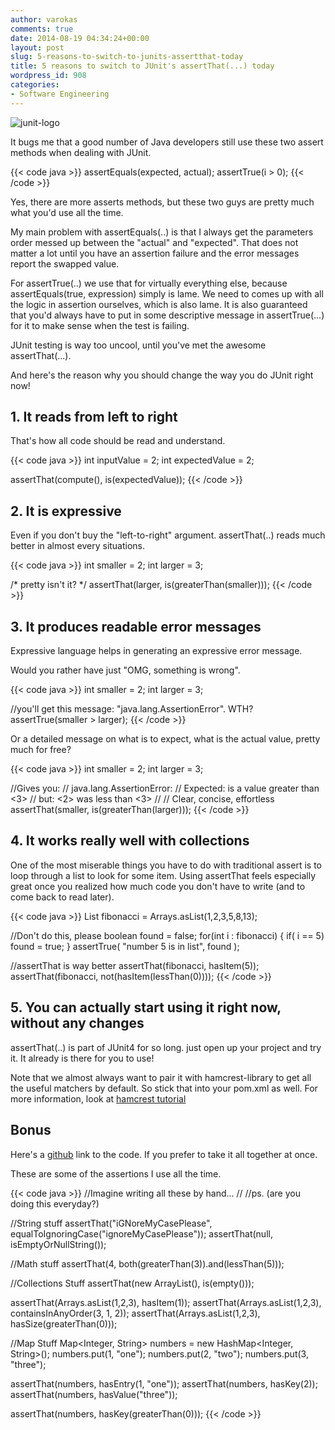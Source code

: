 ```yaml
---
author: varokas
comments: true
date: 2014-08-19 04:34:24+00:00
layout: post
slug: 5-reasons-to-switch-to-junits-assertthat-today
title: 5 reasons to switch to JUnit's assertThat(...) today
wordpress_id: 908
categories:
- Software Engineering
---
```


![junit-logo](/images/2014/08/junit-logo.png)

It bugs me that a good number of Java developers still use these two assert methods when dealing with JUnit.

{{< code java >}}
assertEquals(expected, actual);
assertTrue(i > 0);
{{< /code >}}

Yes, there are more asserts methods, but these two guys are pretty much what you'd use all the time.

My main problem with assertEquals(..) is that I always get the parameters order messed up between the "actual" and "expected". That does not matter a lot until you have an assertion failure and the error messages report the swapped value.

<!--more-->

For assertTrue(..) we use that for virtually everything else, because assertEquals(true, expression) simply is lame. We need to comes up with all the logic in assertion ourselves, which is also lame. It is also guaranteed that you'd always have to put in some descriptive message in assertTrue(...) for it to make sense when the test is failing.

JUnit testing is way too uncool, until you've met the awesome assertThat(...).

And here's the reason why you should change the way you do JUnit right now!



## 1. It reads from left to right



That's how all code should be read and understand.

{{< code java >}}
int inputValue = 2;
int expectedValue = 2;

assertThat(compute(), is(expectedValue));
{{< /code >}}



## 2. It is expressive

Even if you don't buy the "left-to-right" argument. assertThat(..) reads much better in almost every situations.

{{< code java >}}
int smaller = 2;
int larger = 3;

/* pretty isn't it? */
assertThat(larger, is(greaterThan(smaller)));
{{< /code >}}



## 3. It produces readable error messages

Expressive language helps in generating an expressive error message.

Would you rather have just "OMG, something is wrong".

{{< code java >}}
int smaller = 2;
int larger = 3;

//you'll get this message: "java.lang.AssertionError". WTH?
assertTrue(smaller > larger);
{{< /code >}}

Or a detailed message on what is to expect, what is the actual value, pretty much for free?

{{< code java >}}
int smaller = 2;
int larger = 3;

//Gives you:
//  java.lang.AssertionError:
//  Expected: is a value greater than <3>
//       but: <2> was less than <3>
//
// Clear, concise, effortless
assertThat(smaller, is(greaterThan(larger)));
{{< /code >}}



## 4. It works really well with collections



One of the most miserable things you have to do with traditional assert is to loop through a list to look for some item. Using assertThat feels especially great once you realized how much code you don't have to write (and to come back to read later).

{{< code java >}}
List<Integer> fibonacci = Arrays.asList(1,2,3,5,8,13);

//Don't do this, please
boolean found = false;
for(int i : fibonacci) {
    if( i == 5) found = true;
}
assertTrue( "number 5 is in list", found );

//assertThat is way better
assertThat(fibonacci, hasItem(5));
assertThat(fibonacci, not(hasItem(lessThan(0))));
{{< /code >}}



## 5. You can actually start using it right now, without any changes



assertThat(..) is part of JUnit4 for so long. just open up your project and try it. It already is there for you to use!

Note that we almost always want to pair it with hamcrest-library to get all the useful matchers by default. So stick that into your pom.xml as well. For more information, look at [hamcrest tutorial](https://code.google.com/p/hamcrest/wiki/Tutorial)



## Bonus



Here's a [github](https://github.com/varokas/kata-java/blob/master/src/test/java/com/varokas/test/AssertThatTest.java) link to the code. If you prefer to take it all together at once.

These are some of the assertions I use all the time.

{{< code java >}}
//Imagine writing all these by hand...
//
//ps. (are you doing this everyday?)

//String stuff
assertThat("iGNoreMyCasePlease", equalToIgnoringCase("ignoreMyCasePlease"));
assertThat(null, isEmptyOrNullString());

//Math stuff
assertThat(4, both(greaterThan(3)).and(lessThan(5)));

//Collections Stuff
assertThat(new ArrayList<Integer>(), is(empty()));

assertThat(Arrays.asList(1,2,3), hasItem(1));
assertThat(Arrays.asList(1,2,3), containsInAnyOrder(3, 1, 2));
assertThat(Arrays.asList(1,2,3), hasSize(greaterThan(0)));

//Map Stuff
Map<Integer, String> numbers = new HashMap<Integer, String>();
numbers.put(1, "one");
numbers.put(2, "two");
numbers.put(3, "three");

assertThat(numbers, hasEntry(1, "one"));
assertThat(numbers, hasKey(2));
assertThat(numbers, hasValue("three"));

assertThat(numbers, hasKey(greaterThan(0)));
{{< /code >}}
